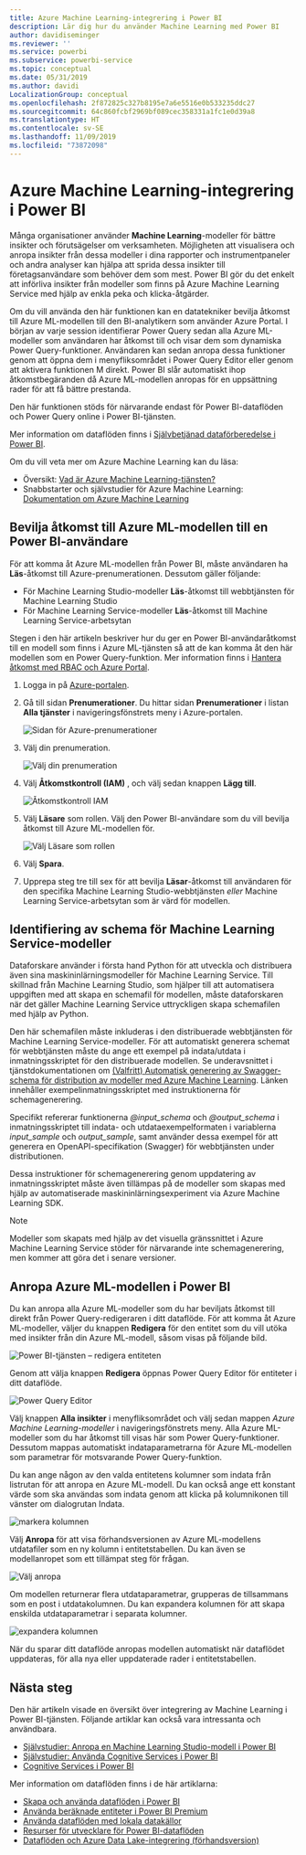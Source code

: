 ```yaml
---
title: Azure Machine Learning-integrering i Power BI
description: Lär dig hur du använder Machine Learning med Power BI
author: davidiseminger
ms.reviewer: ''
ms.service: powerbi
ms.subservice: powerbi-service
ms.topic: conceptual
ms.date: 05/31/2019
ms.author: davidi
LocalizationGroup: conceptual
ms.openlocfilehash: 2f872825c327b8195e7a6e5516e0b533235ddc27
ms.sourcegitcommit: 64c860fcbf2969bf089cec358331a1fc1e0d39a8
ms.translationtype: HT
ms.contentlocale: sv-SE
ms.lasthandoff: 11/09/2019
ms.locfileid: "73872098"
---
```

# <a name="azure-machine-learning-integration-in-power-bi"></a>Azure Machine Learning-integrering i Power BI

Många organisationer använder **Machine Learning**-modeller för bättre insikter och förutsägelser om verksamheten. Möjligheten att visualisera och anropa insikter från dessa modeller i dina rapporter och instrumentpaneler och andra analyser kan hjälpa att sprida dessa insikter till företagsanvändare som behöver dem som mest.  Power BI gör du det enkelt att införliva insikter från modeller som finns på Azure Machine Learning Service med hjälp av enkla peka och klicka-åtgärder.

Om du vill använda den här funktionen kan en datatekniker bevilja åtkomst till Azure ML-modellen till den BI-analytikern som använder Azure Portal.  I början av varje session identifierar Power Query sedan alla Azure ML-modeller som användaren har åtkomst till och visar dem som dynamiska Power Query-funktioner.  Användaren kan sedan anropa dessa funktioner genom att öppna dem i menyfliksområdet i Power Query Editor eller genom att aktivera funktionen M direkt. Power BI slår automatiskt ihop åtkomstbegäranden då Azure ML-modellen anropas för en uppsättning rader för att få bättre prestanda.

Den här funktionen stöds för närvarande endast för Power BI-dataflöden och Power Query online i Power BI-tjänsten.

Mer information om dataflöden finns i [Självbetjänad dataförberedelse i Power BI](service-dataflows-overview.md).

Om du vill veta mer om Azure Machine Learning kan du läsa:

- Översikt:  [Vad är Azure Machine Learning-tjänsten?](https://docs.microsoft.com/azure/machine-learning/service/overview-what-is-azure-ml)
- Snabbstarter och självstudier för Azure Machine Learning:  [Dokumentation om Azure Machine Learning](https://docs.microsoft.com/azure/machine-learning/)

## <a name="granting-access-to-the-azure-ml-model-to-a-power-bi-user"></a>Bevilja åtkomst till Azure ML-modellen till en Power BI-användare

För att komma åt Azure ML-modellen från Power BI, måste användaren ha **Läs**-åtkomst till Azure-prenumerationen.  Dessutom gäller följande:

- För Machine Learning Studio-modeller **Läs**-åtkomst till webbtjänsten för Machine Learning Studio
- För Machine Learning Service-modeller **Läs**-åtkomst till Machine Learning Service-arbetsytan

Stegen i den här artikeln beskriver hur du ger en Power BI-användaråtkomst till en modell som finns i Azure ML-tjänsten så att de kan komma åt den här modellen som en Power Query-funktion.  Mer information finns i [Hantera åtkomst med RBAC och Azure Portal](https://docs.microsoft.com/azure/role-based-access-control/role-assignments-portal).

1. Logga in på [Azure-portalen](https://portal.azure.com).

2. Gå till sidan **Prenumerationer**. Du hittar sidan **Prenumerationer** i listan **Alla tjänster** i navigeringsfönstrets meny i Azure-portalen.

    ![Sidan för Azure-prenumerationer](media/service-machine-learning-integration/machine-learning-integration_01.png)

3. Välj din prenumeration.

    ![Välj din prenumeration](media/service-machine-learning-integration/machine-learning-integration_02.png)

4. Välj **Åtkomstkontroll (IAM)** , och välj sedan knappen **Lägg till**.

    ![Åtkomstkontroll IAM](media/service-machine-learning-integration/machine-learning-integration_03.png)

5. Välj **Läsare** som rollen. Välj den Power BI-användare som du vill bevilja åtkomst till Azure ML-modellen för.

    ![Välj Läsare som rollen](media/service-machine-learning-integration/machine-learning-integration_04.png)

6. Välj **Spara**.

7. Upprepa steg tre till sex för att bevilja **Läsar**-åtkomst till användaren för den specifika Machine Learning Studio-webbtjänsten *eller* Machine Learning Service-arbetsytan som är värd för modellen.


## <a name="schema-discovery-for-machine-learning-service-models"></a>Identifiering av schema för Machine Learning Service-modeller

Dataforskare använder i första hand Python för att utveckla och distribuera även sina maskininlärningsmodeller för Machine Learning Service.  Till skillnad från Machine Learning Studio, som hjälper till att automatisera uppgiften med att skapa en schemafil för modellen, måste dataforskaren när det gäller Machine Learning Service uttryckligen skapa schemafilen med hjälp av Python.

Den här schemafilen måste inkluderas i den distribuerade webbtjänsten för Machine Learning Service-modeller. För att automatiskt generera schemat för webbtjänsten måste du ange ett exempel på indata/utdata i inmatningsskriptet för den distribuerade modellen. Se underavsnittet i tjänstdokumentationen om [(Valfritt) Automatisk generering av Swagger-schema för distribution av modeller med Azure Machine Learning](https://docs.microsoft.com/azure/machine-learning/service/how-to-deploy-and-where#optional-automatic-schema-generation). Länken innehåller exempelinmatningsskriptet med instruktionerna för schemagenerering. 

Specifikt refererar funktionerna *\@input_schema* och *\@output_schema* i inmatningsskriptet till indata- och utdataexempelformaten i variablerna *input_sample* och *output_sample*, samt använder dessa exempel för att generera en OpenAPI-specifikation (Swagger) för webbtjänsten under distributionen.

Dessa instruktioner för schemagenerering genom uppdatering av inmatningsskriptet måste även tillämpas på de modeller som skapas med hjälp av automatiserade maskininlärningsexperiment via Azure Machine Learning SDK.

> [!NOTE]
> Modeller som skapats med hjälp av det visuella gränssnittet i Azure Machine Learning Service stöder för närvarande inte schemagenerering, men kommer att göra det i senare versioner. 

## <a name="invoking-the-azure-ml-model-in-power-bi"></a>Anropa Azure ML-modellen i Power BI

Du kan anropa alla Azure ML-modeller som du har beviljats åtkomst till direkt från Power Query-redigeraren i ditt dataflöde. För att komma åt Azure ML-modeller, väljer du knappen **Redigera** för den entitet som du vill utöka med insikter från din Azure ML-modell, såsom visas på följande bild.

![Power BI-tjänsten – redigera entiteten](media/service-machine-learning-integration/machine-learning-integration_05.png)

Genom att välja knappen **Redigera** öppnas Power Query Editor för entiteter i ditt dataflöde.

![Power Query Editor](media/service-machine-learning-integration/machine-learning-integration_06.png)

Välj knappen **Alla insikter** i menyfliksområdet och välj sedan mappen _Azure Machine Learning-modeller_ i navigeringsfönstrets meny. Alla Azure ML-modeller som du har åtkomst till visas här som Power Query-funktioner. Dessutom mappas automatiskt indataparametrarna för Azure ML-modellen som parametrar för motsvarande Power Query-funktion.

Du kan ange någon av den valda entitetens kolumner som indata från listrutan för att anropa en Azure ML-modell. Du kan också ange ett konstant värde som ska användas som indata genom att klicka på kolumnikonen till vänster om dialogrutan Indata.

![markera kolumnen](media/service-machine-learning-integration/machine-learning-integration_07.png)

Välj **Anropa** för att visa förhandsversionen av Azure ML-modellens utdatafiler som en ny kolumn i entitetstabellen. Du kan även se modellanropet som ett tillämpat steg för frågan.

![Välj anropa](media/service-machine-learning-integration/machine-learning-integration_08.png)

Om modellen returnerar flera utdataparametrar, grupperas de tillsammans som en post i utdatakolumnen. Du kan expandera kolumnen för att skapa enskilda utdataparametrar i separata kolumner.

![expandera kolumnen](media/service-machine-learning-integration/machine-learning-integration_09.png)

När du sparar ditt dataflöde anropas modellen automatiskt när dataflödet uppdateras, för alla nya eller uppdaterade rader i entitetstabellen.

## <a name="next-steps"></a>Nästa steg

Den här artikeln visade en översikt över integrering av Machine Learning i Power BI-tjänsten. Följande artiklar kan också vara intressanta och användbara. 

* [Självstudier: Anropa en Machine Learning Studio-modell i Power BI](service-tutorial-invoke-machine-learning-model.md)
* [Självstudier: Använda Cognitive Services i Power BI](service-tutorial-use-cognitive-services.md)
* [Cognitive Services i Power BI](service-cognitive-services.md)

Mer information om dataflöden finns i de här artiklarna:
* [Skapa och använda dataflöden i Power BI](service-dataflows-create-use.md)
* [Använda beräknade entiteter i Power BI Premium](service-dataflows-computed-entities-premium.md)
* [Använda dataflöden med lokala datakällor](service-dataflows-on-premises-gateways.md)
* [Resurser för utvecklare för Power BI-dataflöden](service-dataflows-developer-resources.md)
* [Dataflöden och Azure Data Lake-integrering (förhandsversion)](service-dataflows-azure-data-lake-integration.md)


